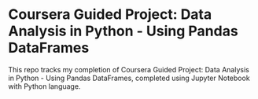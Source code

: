 # Coursera Guided Project: Data Analysis in Python - Using Pandas DataFrames
This repo tracks my completion of Coursera Guided Project: Data Analysis in Python - Using Pandas DataFrames, completed using Jupyter Notebook with Python language.
